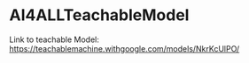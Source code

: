 # AI4ALLTeachableModel

Link to teachable Model: https://teachablemachine.withgoogle.com/models/NkrKcUlPO/
